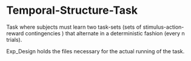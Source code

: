 Temporal-Structure-Task
=======================

Task where subjects must learn two task-sets (sets of stimulus-action-reward contingencies ) 
that alternate in a deterministic fashion (every n trials).

Exp_Design holds the files necessary for the actual running of the task.
